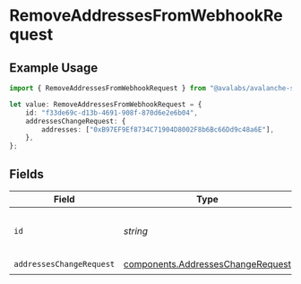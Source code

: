 # RemoveAddressesFromWebhookRequest

## Example Usage

```typescript
import { RemoveAddressesFromWebhookRequest } from "@avalabs/avalanche-sdk/models/operations";

let value: RemoveAddressesFromWebhookRequest = {
    id: "f33de69c-d13b-4691-908f-870d6e2e6b04",
    addressesChangeRequest: {
        addresses: ["0xB97EF9Ef8734C71904D8002F8b6Bc66Dd9c48a6E"],
    },
};
```

## Fields

| Field                                                                                  | Type                                                                                   | Required                                                                               | Description                                                                            | Example                                                                                |
| -------------------------------------------------------------------------------------- | -------------------------------------------------------------------------------------- | -------------------------------------------------------------------------------------- | -------------------------------------------------------------------------------------- | -------------------------------------------------------------------------------------- |
| `id`                                                                                   | *string*                                                                               | :heavy_check_mark:                                                                     | The webhook identifier.                                                                | f33de69c-d13b-4691-908f-870d6e2e6b04                                                   |
| `addressesChangeRequest`                                                               | [components.AddressesChangeRequest](../../models/components/addresseschangerequest.md) | :heavy_check_mark:                                                                     | N/A                                                                                    |                                                                                        |